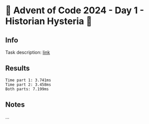 # 🎄 Advent of Code 2024 - Day 1 - Historian Hysteria 🎄

## Info

Task description: [link](https://adventofcode.com/2024/day/1)

## Results

```
Time part 1: 3.741ms
Time part 2: 3.458ms
Both parts: 7.199ms
```

## Notes

...